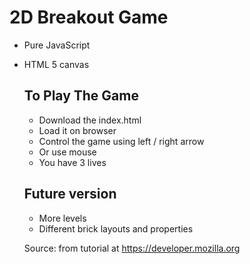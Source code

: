 # 2D Breakout Game

- Pure JavaScript
- HTML 5 canvas
  
  ## To Play The Game
  - Download the index.html
  - Load it on browser
  - Control the game using left / right arrow
  - Or use mouse
  - You have 3 lives
  
  ## Future version
  - More levels
  - Different brick layouts and properties
  
  Source: from tutorial at https://developer.mozilla.org
